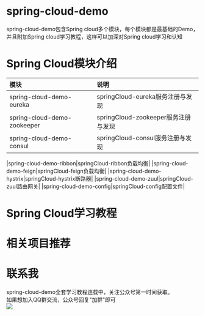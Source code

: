 # spring-cloud-demo
spring-cloud-demo包含Spring cloud多个模块，每个模块都是最基础的Demo，并且附加Spring cloud学习教程，这样可以加深对Spring cloud学习和认知

# Spring Cloud模块介绍
|模块|说明|
|:---|:---|
|spring-cloud-demo-eureka|springCloud-eureka服务注册与发现|
|spring-cloud-demo-zookeeper|springCloud-zookeeper服务注册与发现|
|spring-cloud-demo-consul|springCloud-consul服务注册与发现|

|spring-cloud-demo-ribbon|springCloud-ribbon负载均衡|
|spring-cloud-demo-feign|springCloud-feign负载均衡|
|spring-cloud-demo-hystrix|springCloud-hystrix断路器|
|spring-cloud-demo-zuul|springCloud-zuul路由网关|
|spring-cloud-demo-config|springCloud-config配置文件|

# Spring Cloud学习教程


# 相关项目推荐


# 联系我
spring-cloud-demo全套学习教程连载中，关注公众号第一时间获取。<br>
如果想加入QQ群交流，公众号回复"加群"即可<br>
![](https://github.com/rancho00/spring-boot-demo/blob/master/document/resource/8cm.jpg)<br>
